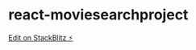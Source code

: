 # react-moviesearchproject

[Edit on StackBlitz ⚡️](https://stackblitz.com/edit/react-moviesearchproject)
